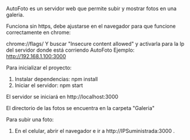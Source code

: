 
AutoFoto es un servidor web que permite subir y mostrar fotos en una galeria.

Funciona sin https, debe ajustarse en el navegador para que funcione correctamente en chrome:

chrome://flags/
Y buscar "Insecure content allowed" y activarla para la Ip del servidor donde está corriendo AutoFoto
Ejemplo: http://192.168.1.100:3000

Para inicializar el proyecto:
1. Instalar dependencias: npm install
2. Iniciar el servidor: npm start

El servidor se iniciará en http://localhost:3000

El directorio de las fotos se encuentra en la carpeta "Galeria"

Para subir una foto:
1. En el celular, abrir el navegador e ir a 
http://IPSuministrada:3000
.
